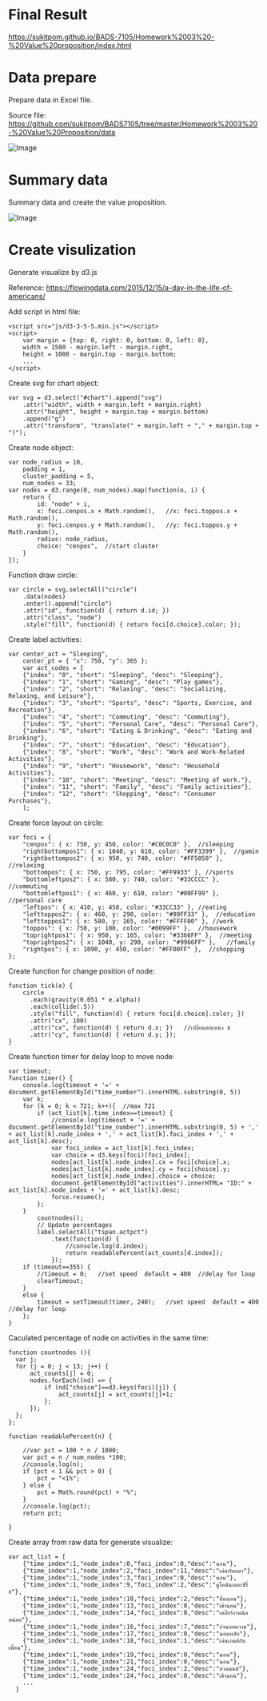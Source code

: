 # Final Result
https://sukitpom.github.io/BADS-7105/Homework%2003%20-%20Value%20proposition/index.html


# Data prepare
Prepare data in Excel file.

Source file: 
https://github.com/sukitpom/BADS7105/tree/master/Homework%2003%20-%20Value%20Proposition/data

![Image](https://github.com/sukitpom/BADS7105/blob/master/Homework%2003%20-%20Value%20Proposition/img/prepare_data.jpg)

# Summary data
Summary data and create the value proposition.

![Image](https://github.com/sukitpom/BADS7105/blob/master/Homework%2003%20-%20Value%20Proposition/img/Value_proposition.jpg)

# Create visulization
Generate visualize by d3.js

Reference: https://flowingdata.com/2015/12/15/a-day-in-the-life-of-americans/

Add script in html file:

    <script src="js/d3-3-5-5.min.js"></script>
    <script>
        var margin = {top: 0, right: 0, bottom: 0, left: 0},
        width = 1500 - margin.left - margin.right,
        height = 1000 - margin.top - margin.bottom;
        ...
    </script>

Create svg for chart object:

    var svg = d3.select("#chart").append("svg")
        .attr("width", width + margin.left + margin.right)
        .attr("height", height + margin.top + margin.bottom)
        .append("g")
        .attr("transform", "translate(" + margin.left + "," + margin.top + ")");

Create node object:

    var node_radius = 10,
        padding = 1,
        cluster_padding = 5,
        num_nodes = 33;
    var nodes = d3.range(0, num_nodes).map(function(o, i) {
        return {
            id: "node" + i,
            x: foci.cenpos.x + Math.random(),   //x: foci.toppos.x + Math.random(),
            y: foci.cenpos.y + Math.random(),   //y: foci.toppos.y + Math.random(),
            radius: node_radius,
            choice: "cenpos",  //start cluster
        }
    });
    
Function draw circle:

    var circle = svg.selectAll("circle")
        .data(nodes)
        .enter().append("circle")
        .attr("id", function(d) { return d.id; })
        .attr("class", "node")
        .style("fill", function(d) { return foci[d.choice].color; });  

Create label activities:

    var center_act = "Sleeping",
        center_pt = { "x": 750, "y": 365 };
        var act_codes = [
        {"index": "0", "short": "Sleeping", "desc": "Sleeping"},
        {"index": "1", "short": "Gaming", "desc": "Play games"},
        {"index": "2", "short": "Relaxing", "desc": "Socializing, Relaxing, and Leisure"},
        {"index": "3", "short": "Sports", "desc": "Sports, Exercise, and Recreation"},
        {"index": "4", "short": "Commuting", "desc": "Commuting"},
        {"index": "5", "short": "Personal Care", "desc": "Personal Care"},
        {"index": "6", "short": "Eating & Drinking", "desc": "Eating and Drinking"},
        {"index": "7", "short": "Education", "desc": "Education"},
        {"index": "8", "short": "Work", "desc": "Work and Work-Related Activities"},
        {"index": "9", "short": "Housework", "desc": "Household Activities"},
        {"index": "10", "short": "Meeting", "desc": "Meeting of work."},
        {"index": "11", "short": "Family", "desc": "Family activities"},
        {"index": "12", "short": "Shopping", "desc": "Consumer Purchases"},
        ];

Create force layout on circle:

    var foci = {
        "cenpos": { x: 750, y: 450, color: "#C0C0C0" },  //sleeping
        "rightbottompos1": { x: 1040, y: 610, color: "#FF3399" },  //gamin
        "rightbottompos2": { x: 950, y: 740, color: "#FF5050" }, //relaxing                        
        "bottompos": { x: 750, y: 795, color: "#FF9933" }, //sports  
        "bottomleftpos2": { x: 580, y: 740, color: "#33CCCC" },   //commuting
        "bottomleftpos1": { x: 460, y: 610, color: "#00FF99" },   //personal care                      
        "leftpos": { x: 410, y: 450, color: "#33CC33" }, //eating
        "lefttoppos2": { x: 460, y: 290, color: "#99FF33" },  //education 
        "lefttoppos1": { x: 580, y: 165, color: "#FFFF00" }, //work
        "toppos": { x: 750, y: 100, color: "#0099FF" },  //housework
        "toprightpos1": { x: 950, y: 165, color: "#3366FF" },  //meeting
        "toprightpos2": { x: 1040, y: 290, color: "#9966FF" },   //family
        "rightpos": { x: 1090, y: 450, color: "#FF00FF" },  //shopping
    };


Create function for change position of node:

    function tick(e) {
        circle
          .each(gravity(0.051 * e.alpha))
          .each(collide(.5))
          .style("fill", function(d) { return foci[d.choice].color; })
          .attr("cx", 100)  
          .attr("cx", function(d) { return d.x; })   //เปลี่ยนตำแหน่ง x
          .attr("cy", function(d) { return d.y; });
    }

Create function timer for delay loop to move node:

    var timeout;
    function timer() {           
        console.log(timeout + '=' + document.getElementById("time_number").innerHTML.substring(0, 5))
        var k;
        for (k = 0; k < 721; k++){  //max 721
            if (act_list[k].time_index==timeout) {
                //console.log(timeout + '=' + document.getElementById("time_number").innerHTML.substring(0, 5) + ',' + act_list[k].node_index + ',' + act_list[k].foci_index + ',' + act_list[k].desc);
                var foci_index = act_list[k].foci_index;
                var choice = d3.keys(foci)[foci_index];
                nodes[act_list[k].node_index].cx = foci[choice].x;
                nodes[act_list[k].node_index].cy = foci[choice].y;
                nodes[act_list[k].node_index].choice = choice;   
                document.getElementById("activities").innerHTML= "ID:" + act_list[k].node_index + '=' + act_list[k].desc;                 
                force.resume();
            };
        }
            countnodes();
            // Update percentages
            label.selectAll("tspan.actpct")                
                .text(function(d) {
                    //console.log(d.index);
                    return readablePercent(act_counts[d.index]);
                });
        if (timeout==355) {
            //timeout = 0;   //set speed  default = 400  //delay for loop
            clearTimeout;
        }
        else {
            timeout = setTimeout(timer, 240);   //set speed  default = 400  //delay for loop
        };
    }

 Caculated percentage of node on activities in the same time:
 
    function countnodes (){
      var j;
      for (j = 0; j < 13; j++) {
          act_counts[j] = 0;
          nodes.forEach((nd) => {
              if (nd["choice"]==d3.keys(foci)[j]) {
                  act_counts[j] = act_counts[j]+1;
              };
          });
      };
    };

    function readablePercent(n) {
        
        //var pct = 100 * n / 1000;
        var pct = n / num_nodes *100;
        //console.log(n);
        if (pct < 1 && pct > 0) {
            pct = "<1%";
        } else {
            pct = Math.round(pct) + "%";
        }
        //console.log(pct);
        return pct;

    }

      
Create array from raw data for generate visualize:

    var act_list = [
        {"time_index":1,"node_index":0,"foci_index":0,"desc":"นอน"},
        {"time_index":1,"node_index":2,"foci_index":11,"desc":"เล่นกับแมว"},
        {"time_index":1,"node_index":3,"foci_index":0,"desc":"นอน"},
        {"time_index":1,"node_index":9,"foci_index":2,"desc":"ดูโคนันเดอะซีรี่ย์"},
        {"time_index":1,"node_index":10,"foci_index":2,"desc":"ตื่นนอน"},
        {"time_index":1,"node_index":13,"foci_index":0,"desc":"เข้านอน"},
        {"time_index":1,"node_index":14,"foci_index":8,"desc":"เคลียร์งานนิดหน่อย"},
        {"time_index":1,"node_index":16,"foci_index":7,"desc":"อ่านบทความ"},
        {"time_index":1,"node_index":17,"foci_index":0,"desc":"นอนหลับ"},
        {"time_index":1,"node_index":18,"foci_index":1,"desc":"เล่นเกมส์กับเพื่อน"},
        {"time_index":1,"node_index":19,"foci_index":0,"desc":"นอน"},
        {"time_index":1,"node_index":21,"foci_index":0,"desc":"นอน"},
        {"time_index":1,"node_index":24,"foci_index":2,"desc":"สวดมนต์"},
        {"time_index":1,"node_index":24,"foci_index":0,"desc":"เข้านอน"},
        ...
      ]
  
